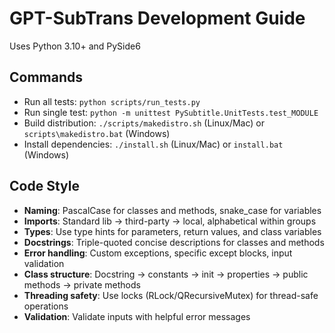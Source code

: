 # GPT-SubTrans Development Guide

Uses Python 3.10+ and PySide6

## Commands
- Run all tests: `python scripts/run_tests.py`
- Run single test: `python -m unittest PySubtitle.UnitTests.test_MODULE`
- Build distribution: `./scripts/makedistro.sh` (Linux/Mac) or `scripts\makedistro.bat` (Windows)
- Install dependencies: `./install.sh` (Linux/Mac) or `install.bat` (Windows)

## Code Style
- **Naming**: PascalCase for classes and methods, snake_case for variables
- **Imports**: Standard lib → third-party → local, alphabetical within groups
- **Types**: Use type hints for parameters, return values, and class variables
- **Docstrings**: Triple-quoted concise descriptions for classes and methods
- **Error handling**: Custom exceptions, specific except blocks, input validation
- **Class structure**: Docstring → constants → init → properties → public methods → private methods
- **Threading safety**: Use locks (RLock/QRecursiveMutex) for thread-safe operations
- **Validation**: Validate inputs with helpful error messages